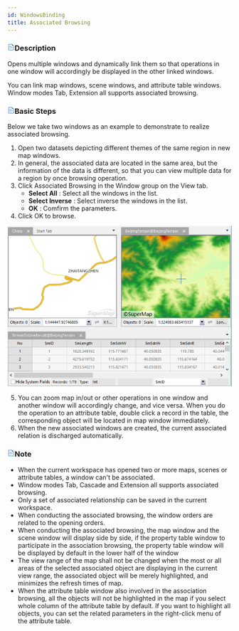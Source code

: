 ```yaml
---
id: WindowsBinding
title: Associated Browsing
---
```

### ![](../../img/read.gif)Description

Opens multiple windows and dynamically link them so that operations in one window will accordingly be displayed in the other linked windows.

You can link map windows, scene windows, and attribute table windows. Window modes Tab, Extension all supports associated browsing.

### ![](../../img/read.gif)Basic Steps

Below we take two windows as an example to demonstrate to realize associated browsing.

1. Open two datasets depicting different themes of the same region in new map windows.
2. In general, the associated data are located in the same area, but the information of the data is different, so that you can view multiple data for a region by once browsing operation.
3. Click Associated Browsing in the Window group on the View tab.
      * **Select All** : Select all the windows in the list.
      * **Select Inverse** : Select inverse the windows in the list.
      * **OK** : Comfirm the parameters.
4. Click OK to browse.

![](img-en/WinBingdings.png)  

5. You can zoom map in/out or other operations in one window and another window will accordingly change, and vice versa. When you do the operation to an attribute table, double click a record in the table, the corresponding object will be located in map window immediately.
6. When the new associated windows are created, the current associated relation is discharged automatically.

### ![](../../img/read.gif)Note

* When the current workspace has opened two or more maps, scenes or attribute tables, a window can't be associated.
* Window modes Tab, Cascade and Extension all supports associated browsing.
* Only a set of associated relationship can be saved in the current workspace.
* When conducting the associated browsing, the window orders are related to the opening orders.
* When conducting the associated browsing, the map window and the scene window will display side by side, if the property table window to participate in the association browsing, the property table window will be displayed by default in the lower half of the window
* The view range of the map shall not be changed when the most or all areas of the selected associated object are displaying in the current view range, the associated object will be merely highlighted, and minimizes the refresh times of map.
* When the attribute table window also involved in the association browsing, all the objects will not be highlighted in the map if you select whole column of the attribute table by default. If you want to highlight all objects, you can set the related parameters in the right-click menu of the attribute table.
